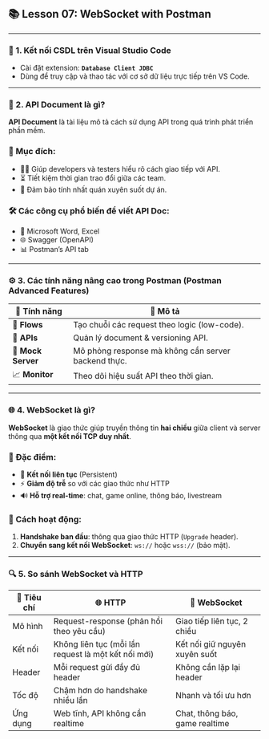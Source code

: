 ## **📚 Lesson 07: WebSocket with Postman**

---

### 🔌 1. Kết nối CSDL trên Visual Studio Code

- Cài đặt extension: **`Database Client JDBC`**
- Dùng để truy cập và thao tác với cơ sở dữ liệu trực tiếp trên VS Code.

---

### 📄 2. API Document là gì?

**API Document** là tài liệu mô tả cách sử dụng API trong quá trình phát triển phần mềm.

### 🎯 Mục đích:

- 👩‍💻 Giúp developers và testers hiểu rõ cách giao tiếp với API.
- ⏳ Tiết kiệm thời gian trao đổi giữa các team.
- 🧩 Đảm bảo tính nhất quán xuyên suốt dự án.

### 🛠️ Các công cụ phổ biến để viết API Doc:

- 📝 Microsoft Word, Excel
- 🌐 Swagger (OpenAPI)
- 📊 Postman’s API tab

---

### ⚙️ 3. Các tính năng nâng cao trong Postman (Postman Advanced Features)

| 🔧 Tính năng | 📝 Mô tả |
| --- | --- |
| 🧬 **Flows** | Tạo chuỗi các request theo logic (low-code). |
| 📘 **APIs** | Quản lý document & versioning API. |
| 🧪 **Mock Server** | Mô phỏng response mà không cần server backend thực. |
| 📈 **Monitor** | Theo dõi hiệu suất API theo thời gian. |

---

### 🌐 4. WebSocket là gì?

**WebSocket** là giao thức giúp truyền thông tin **hai chiều** giữa client và server thông qua **một kết nối TCP duy nhất**.

### 🧠 Đặc điểm:

- 🔄 **Kết nối liên tục** (Persistent)
- ⚡ **Giảm độ trễ** so với các giao thức như HTTP
- 🔊 **Hỗ trợ real-time**: chat, game online, thông báo, livestream

### 🔁 Cách hoạt động:

1. **Handshake ban đầu**: thông qua giao thức HTTP (`Upgrade` header).
2. **Chuyển sang kết nối WebSocket**: `ws://` hoặc `wss://` (bảo mật).

---

### 🔍 5. So sánh WebSocket và HTTP

| 📌 **Tiêu chí** | 🌐 **HTTP** | 🔄 **WebSocket** |
| --- | --- | --- |
| Mô hình | Request-response (phản hồi theo yêu cầu) | Giao tiếp liên tục, 2 chiều |
| Kết nối | Không liên tục (mỗi lần request là một kết nối mới) | Kết nối giữ nguyên xuyên suốt |
| Header | Mỗi request gửi đầy đủ header | Không cần lặp lại header |
| Tốc độ | Chậm hơn do handshake nhiều lần | Nhanh và tối ưu hơn |
| Ứng dụng | Web tĩnh, API không cần realtime | Chat, thông báo, game realtime |